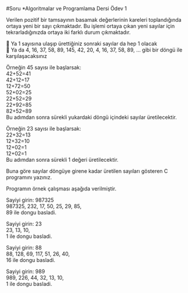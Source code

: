 #Soru
*Algoritmalar ve Programlama Dersi Ödev 1

Verilen pozitif bir tamsayının basamak değerlerinin kareleri toplandığında ortaya yeni bir sayı çıkmaktadır. Bu işlemi ortaya çıkan yeni sayılar için tekrarladığınızda ortaya iki farklı durum çıkmaktadır.

   Ya 1 sayısına ulaşıp ürettiğiniz sonraki sayılar da hep 1 olacak  
   Ya da 4, 16, 37, 58, 89, 145, 42, 20, 4, 16, 37, 58, 89, ... gibi bir döngü ile karşılaşacaksınız
  
Örneğin 45 sayısı ile başlarsak:  
    42+52=41  
  42+12=17  
  12+72=50  
  52+02=25  
  22+52=29  
  22+92=85  
  82+52=89  
Bu adımdan sonra sürekli yukardaki döngü içindeki sayılar üretilecektir.

Örneğin 23 sayısı ile başlarsak:  
22+32=13  
12+32=10  
12+02=1  
12+02=1  
Bu adımdan sonra sürekli 1 değeri üretilecektir.

Buna göre sayılar döngüye girene kadar üretilen sayıları gösteren C programını yazınız.

Programın örnek çalışması aşağıda verilmiştir.

Sayiyi girin: 987325  
987325, 232, 17, 50, 25, 29, 85,  
89 ile dongu basladi.  

Sayiyi girin: 23  
23, 13, 10,  
1 ile dongu basladi.  

Sayiyi girin: 88  
88, 128, 69, 117, 51, 26, 40,  
16 ile dongu basladi.  

Sayiyi girin: 989  
989, 226, 44, 32, 13, 10,  
1 ile dongu basladi.  
